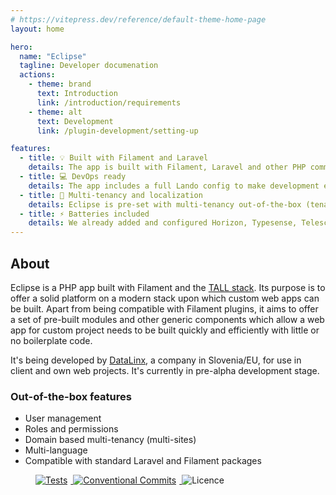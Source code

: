 ```yaml
---
# https://vitepress.dev/reference/default-theme-home-page
layout: home

hero:
  name: "Eclipse"
  tagline: Developer documenation
  actions:
    - theme: brand
      text: Introduction
      link: /introduction/requirements
    - theme: alt
      text: Development
      link: /plugin-development/setting-up

features:
  - title: 💡 Built with Filament and Laravel
    details: The app is built with Filament, Laravel and other PHP community favourite frameworks and tools.
  - title: 💻 DevOps ready
    details: The app includes a full Lando config to make development easier with Docker, zsh, supervisor, cron... Start it up and get coding!
  - title: 🏢 Multi-tenancy and localization
    details: Eclipse is pre-set with multi-tenancy out-of-the-box (tenant = site). Therefore, by default, it's a multi-site multi-language system.
  - title: ⚡ Batteries included
    details: We already added and configured Horizon, Typesense, Telescope, roles and permissions and other popular packages.
---
```



## About
Eclipse is a PHP app built with Filament and the [TALL stack](https://tallstack.dev/). Its purpose is to offer a solid platform on a modern stack upon which custom web apps can be built. Apart from being compatible with Filament plugins, it aims to offer a set of pre-built modules and other generic components which allow a web app for custom project needs to be built quickly and efficiently with little or no boilerplate code.

It's being developed by [DataLinx](https://www.datalinx.si/), a company in Slovenia/EU, for use in client and own web projects. It's currently in pre-alpha development stage.

### Out-of-the-box features
* User management
* Roles and permissions
* Domain based multi-tenancy (multi-sites)
* Multi-language
* Compatible with standard Laravel and Filament packages

<figure>
    <a href="https://github.com/DataLinx/eclipsephp-app/actions/workflows/test-runner.yml">
        <img src="https://github.com/DataLinx/eclipsephp-app/actions/workflows/test-runner.yml/badge.svg" alt="Tests" style="display: inline; margin-right: 5px;">
    </a>
    <a href="https://conventionalcommits.org">
        <img src="https://img.shields.io/badge/Conventional%20Commits-1.0.0-%23FE5196?logo=conventionalcommits&logoColor=white" alt="Conventional Commits" style="display: inline; margin-right: 5px">
    </a>
    <img src="https://img.shields.io/github/license/DataLinx/eclipsephp-app" alt="Licence" style="display: inline;">
</figure>
